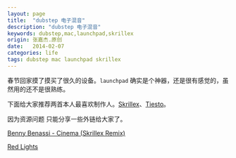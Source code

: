 ```yaml
---
layout: page
title:  "dubstep 电子混音"
description: "dubstep 电子混音"
keywords: dubstep,mac,launchpad,skrillex
origin: 张嘉杰.原创
date:   2014-02-07
categories: life
tags: dubstep mac launchpad skrillex
---
```

春节回家摸了摸买了很久的设备。`launchpad` 确实是个神器，还是很有感觉的，虽然用的还不是很熟练。
<!--more-->  

下面给大家推荐两首本人最喜欢制作人。[Skrillex]、[Tiesto]。

因为资源问题 只能分享一些外链给大家了。

[Benny Benassi - Cinema (Skrillex Remix)]

[Red Lights]


[Benny Benassi - Cinema (Skrillex Remix)]:	http://www.baidu.com/s?wd=Cinema+(feat.+Gary+Go)+(Skrillex+Remix).mp3
[Red Lights]:	http://www.baidu.com/s?wd=Red%20Lights.mp3
[Skrillex]:		http://music.baidu.com/search?fr=ps&key=skrillex
[Tiesto]:		http://music.baidu.com/search?fr=ps&key=tiesto
